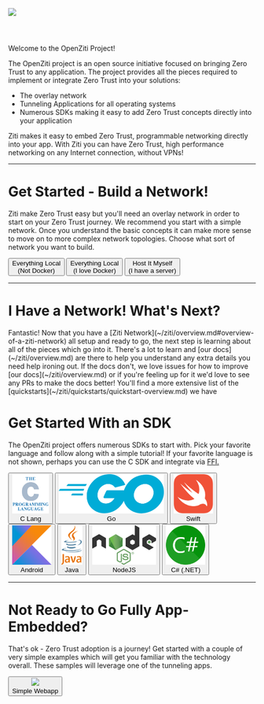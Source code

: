 <link rel="stylesheet" href="index.css"/>
<img src="https://ziti.dev/wp-content/uploads/2020/01/ziti.dev_.alt2_.png" height="100px" class="alignleft size-full wp-image-6451" style="margin-bottom: 40px;"/>
<div class="headerCallout">
    <p class="h1">Welcome to the OpenZiti Project!</p>
    <p>The OpenZiti project is an open source initiative focused on bringing Zero Trust to any application. 
The project provides all the pieces required to implement or integrate Zero Trust into your solutions:</p>
<ul>
<li>The overlay network</li>
<li>Tunneling Applications for all operating systems</li>
<li>Numerous SDKs making it easy to add Zero Trust concepts <span class="emphasis">directly into your application</span></li>
</ul>
<p>
Ziti makes it easy to embed Zero Trust, programmable networking directly into your app. With Ziti you can have
Zero Trust, high performance networking on any Internet connection, without VPNs!
</p>
</div>
<hr/>
<h1>Get Started - Build a Network!</h1>
<p>Ziti make Zero Trust easy but you'll need an overlay network in order to start on your Zero Trust journey. 
We recommend you start with a simple network. Once you understand the basic concepts it can make more sense to 
move on to more complex network topologies. Choose what sort of network you want to build.
</p>
<div class="col-lg-12">
    <div class="centerrow">
        <button class="btn btn-hover color-4"><span>Everything Local<br/>(Not Docker)</span></button>
        <button class="btn btn-hover color-4"><span>Everything Local<br/>(I love Docker)</span></button>
        <button class="btn btn-hover color-4"><span>Host It Myself<br/>(I have a server)</span></button>
    </div>
</div>
<hr/>
<h1>I Have a Network! What's Next?</h1>
<p>
Fantastic! Now that you have a [Ziti Network](~/ziti/overview.md#overview-of-a-ziti-network) all setup and ready to go, 
the next step is learning about all of the pieces which go into it. There's a lot to learn and 
[our docs](~/ziti/overview.md) are there to help you understand any extra details you need help ironing out. If the 
docs don't, we love issues for how to improve [our docs](~/ziti/overview.md) or if you're feeling up for it we'd love 
to see any PRs to make the docs better! You'll find a more extensive list of the 
[quickstarts](~/ziti/quickstarts/quickstart-overview.md) we have
</p>
<h1>Get Started With an SDK</h1>
<p>The OpenZiti project offers numerous SDKs to start with. Pick your favorite language and follow along with
a simple tutorial! If your favorite language is not shown, perhaps you can use the C SDK and integrate via 
<a href="https://en.wikipedia.org/wiki/Foreign_function_interface">FFI.</a></p>
<div class="col-lg-12">
    <div class="centerrow">
        <button class="btn sdk-buttons color-4h"><img src="images/clang-logo.svg" height="80px"><br/>C Lang</button>
        <button class="btn sdk-buttons color-4h"><img src="images/golang-logo.svg" height="80px"><br/>Go</button>
        <button class="btn sdk-buttons color-4h"><img src="images/swift-logo.svg" height="80px"><br/>Swift</button>
        <button class="btn sdk-buttons color-4h"><img src="images/kotlin-logo.svg" height="80px"><br/>Android</button>
        <button class="btn sdk-buttons color-4h"><img src="images/java-logo.svg" height="80px"><br/>Java</button>
        <button class="btn sdk-buttons color-4h"><img src="images/nodejs.svg" height="80px"><br/>NodeJS</button>
        <button class="btn sdk-buttons color-4h"><img src="images/csharp-logo.svg" height="80px"><br/>C# (.NET)</button>
    </div>
</div>
<hr/>
<h1>Not Ready to Go Fully App-Embedded?</h1>
<p>That's ok - Zero Trust adoption is a journey! Get started with a couple of very simple examples which will get you
familiar with the technology overall. These samples will leverage one of the tunneling apps.</p>
<div class="col-lg-12">
    <div class="centerrow">
    <button class="btn sdk-buttons color-4h">
        <img src="https://ziti.dev/wp-content/uploads/2020/02/codealt.png" height="80px">
        <br/>Simple Webapp</button>
    </div>
</div>
